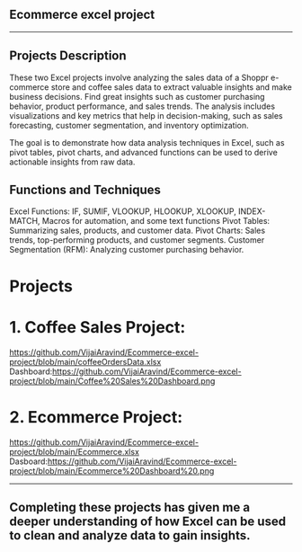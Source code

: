 ## **Ecommerce excel project**
---
## **Projects Description**
These two Excel projects involve analyzing the sales data of a Shoppr e-commerce store and coffee sales data to extract valuable insights and make business decisions. Find great insights such as customer purchasing behavior, product performance, and sales trends. The analysis includes visualizations and key metrics that help in decision-making, such as sales forecasting, customer segmentation, and inventory optimization.

The goal is to demonstrate how data analysis techniques in Excel, such as pivot tables, pivot charts, and advanced functions can be used to derive actionable insights from raw data.

## **Functions and Techniques**
Excel Functions: IF, SUMIF, VLOOKUP, HLOOKUP, XLOOKUP, INDEX-MATCH, Macros for automation, and some text functions
Pivot Tables: Summarizing sales, products, and customer data.
Pivot Charts: Sales trends, top-performing products, and customer segments.
Customer Segmentation (RFM): Analyzing customer purchasing behavior.

# **Projects**
# 1. Coffee Sales Project: 
  https://github.com/VijaiAravind/Ecommerce-excel-project/blob/main/coffeeOrdersData.xlsx
  Dashboard:https://github.com/VijaiAravind/Ecommerce-excel-project/blob/main/Coffee%20Sales%20Dashboard.png

# 2. Ecommerce Project:
  https://github.com/VijaiAravind/Ecommerce-excel-project/blob/main/Ecommerce.xlsx
  Dasboard:https://github.com/VijaiAravind/Ecommerce-excel-project/blob/main/Ecommerce%20Dashboard%20.png
  
---
Completing these projects has given me a deeper understanding of how Excel can be used to clean and analyze data to gain insights.
---
